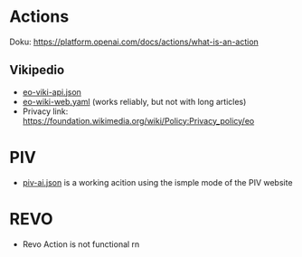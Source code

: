 # Actions
Doku: https://platform.openai.com/docs/actions/what-is-an-action

## Vikipedio
* [eo-viki-api.json](https://github.com/parolteknologio/EsperantoGPT/blob/main/actions/eo-viki-api.json)
* [eo-wiki-web.yaml](https://github.com/parolteknologio/EsperantoGPT/blob/main/actions/eo-wiki-web.yaml) (works reliably, but not with long articles)
* Privacy link: https://foundation.wikimedia.org/wiki/Policy:Privacy_policy/eo

# PIV
* [piv-ai.json](https://github.com/parolteknologio/EsperantoGPT/blob/main/actions/piv-ai.json) is a working acition using the ismple mode of the PIV website

# REVO
* Revo Action is not functional rn
